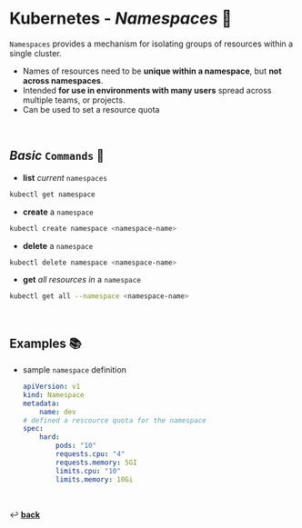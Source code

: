 # **Kubernetes** - ***Namespaces*** 📛

`Namespaces` provides a mechanism for isolating groups of resources within a single cluster.

* Names of resources need to be **unique within a namespace**, but **not across namespaces**.
* Intended **for use in environments with many users** spread across multiple teams, or projects.
* Can be used to set a resource quota

<br />

## ***Basic*** `Commands` 📝

* **list** *current* `namespaces`

```bash
kubectl get namespace
```

* **create** a `namespace`

```bash
kubectl create namespace <namespace-name>
```

* **delete** a `namespace`

```bash
kubectl delete namespace <namespace-name>
```

* **get** *all resources in* a `namespace`

```bash
kubectl get all --namespace <namespace-name>
```

<br />

## **Examples** 📚

* sample `namespace` definition

    ```yaml
    apiVersion: v1
    kind: Namespace
    metadata:
        name: dev
    # defined a rescource quota for the namespace
    spec:
        hard:
            pods: "10"
            requests.cpu: "4"
            requests.memory: 5GI
            limits.cpu: "10"
            limits.memory: 10Gi
    ```

<br>

↩️ [**back**](../)

